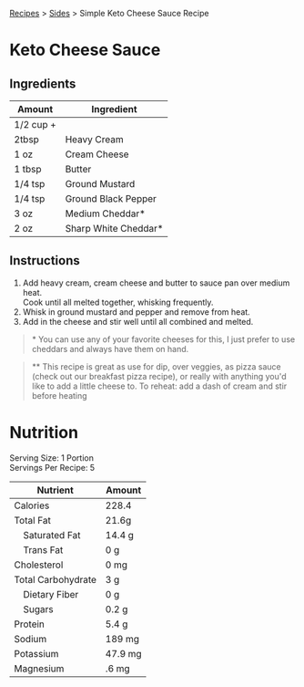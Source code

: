 [Recipes](..) > [Sides](.) > Simple Keto Cheese Sauce Recipe

# Keto Cheese Sauce

## Ingredients

| Amount   | Ingredient                              |
|----------|-----------------------------------------|
| 1/2 cup +
 2tbsp     | Heavy Cream                             |
| 1 oz     | Cream Cheese                            |
| 1 tbsp   | Butter                                  |
| 1/4 tsp  | Ground Mustard                          |
| 1/4 tsp  | Ground Black Pepper                     |
| 3 oz     | Medium Cheddar*                         |
| 2 oz     | Sharp White Cheddar*                    |

## Instructions
1. Add heavy cream, cream cheese and butter to sauce pan over medium heat.  
Cook until all melted together, whisking frequently.
2. Whisk in ground mustard and pepper and remove from heat.  
3. Add in the cheese and stir well until all combined and melted.

> &ast; You can use any of your favorite cheeses for this, I just
prefer to use cheddars and always have them on hand.

> &ast;&ast; This recipe is great as use for dip, over veggies, as pizza sauce (check out
 our breakfast pizza recipe), or really with anything  you'd like to add a
 little cheese to.
To reheat: add a dash of cream and stir before heating

# Nutrition

Serving Size: 1 Portion  
Servings Per Recipe: 5

| Nutrient            | Amount     |
|---------------------|------------|
| Calories            | 228.4      |
| Total Fat           | 21.6g      |
| &emsp;Saturated Fat | 14.4 g     |
| &emsp;Trans Fat     | 0 g        |
| Cholesterol         | 0 mg       |
| Total Carbohydrate  | 3 g        |
| &emsp;Dietary Fiber | 0 g        |
| &emsp;Sugars        | 0.2 g      |
| Protein             | 5.4 g      |
| Sodium              | 189 mg     |
| Potassium           | 47.9 mg    |
| Magnesium           | .6 mg      |
